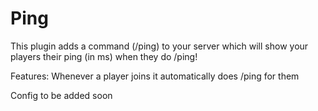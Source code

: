 # Ping

This plugin adds a command (/ping) to your server which will show your players their ping (in ms) when they do /ping!

Features: Whenever a player joins it automatically does /ping for them

Config to be added soon

